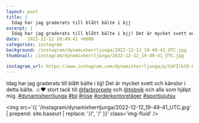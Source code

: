 ```yaml
---
layout: post
title: |
  Idag har jag graderats till blått bälte i bjj
excerpt: |
  Idag har jag graderats till blått bälte i bjj! Det är mycket svett och känslor i detta bälte. ☺️❤️ stort tack till @farbrorpete och @tobnik och alla som hjälpt mig.     
date:   2022-12-12 19:49:41 +0000
categories: instagram
background: /instagram/dynamixherrljunga/2022-12-12_19-49-41_UTC.jpg
thumbnail: /instagram/dynamixherrljunga/2022-12-12_19-49-41_UTC.jpg

instagram_url: https://www.instagram.com/dynamixherrljunga/p/CmFIlktD-CY
---
```

Idag har jag graderats till blått bälte i bjj! Det är mycket svett och känslor i detta bälte. ☺️❤️ stort tack till [@farbrorpete](https://www.instagram.com/farbrorpete/) och [@tobnik](https://www.instagram.com/tobnik/) och alla som hjälpt mig. [#dynamixherrljunga](https://www.instagram.com/explore/tags/dynamixherrljunga/) [#bjj](https://www.instagram.com/explore/tags/bjj/) [#riise](https://www.instagram.com/explore/tags/riise/) [#orderkontoretäger](https://www.instagram.com/explore/tags/orderkontoretäger/) [#sportjujutsu](https://www.instagram.com/explore/tags/sportjujutsu/)



<img src='{{ '/instagram/dynamixherrljunga/2022-12-12_19-49-41_UTC.jpg' | prepend: site.baseurl | replace: '//', '/' }}' class='img-fluid' />
